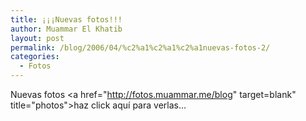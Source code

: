 ```yaml
---
title: ¡¡¡Nuevas fotos!!!
author: Muammar El Khatib
layout: post
permalink: /blog/2006/04/%c2%a1%c2%a1%c2%a1nuevas-fotos-2/
categories:
  - Fotos
---
```

Nuevas fotos <a href="http://fotos.muammar.me/blog" target=blank" title="photos">haz click aquí para verlas&#8230;</a>
